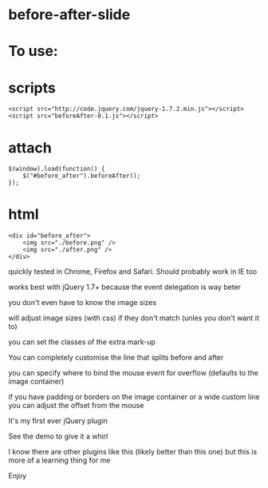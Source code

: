 before-after-slide
==================

# To use:

# scripts
    <script src="http://code.jquery.com/jquery-1.7.2.min.js"></script>
    <script src="beforeAfter-0.1.js"></script>


# attach
    $(window).load(function() {
  	    $("#before_after").beforeAfter();
    });

# html
    <div id="before_after">
        <img src="./before.png" />
        <img src="./after.png" />
    </div>

quickly tested in Chrome, Firefox and Safari. Should probably work in IE too

works best with jQuery 1.7+ because the event delegation is way beter

you don't even have to know the image sizes

will adjust image sizes (with css) if they don't match (unles you don't want it to)

you can set the classes of the extra mark-up

You can completely customise the line that splits before and after

you can specify where to bind the mouse event for overflow (defaults to the image container)

if you have padding or borders on the image container or a wide custom line you can adjust the offset from the mouse

It's my first ever jQuery plugin


See the demo to give it a whirl


I know there are other plugins like this (likely better than this one) but this is more of a learning thing for me

Enjoy